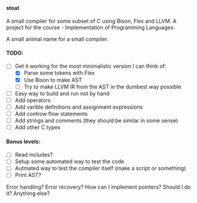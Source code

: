 #### stoat
A small compiler for some subset of C using Bison, Flex and LLVM.
A project for the course - Implementation of Programming Languages.

A small animal name for a small compiler.

#### TODO:

- [ ] Get it working for the most minimalistic version I can think of:
    - [x] Parse some tokens with Flex
    - [x] Use Bison to make AST
    - [ ] Try to make LLVM IR from the AST in the dumbest way possible
- [ ] Easy way to build and run not by hand
- [ ] Add operators
- [ ] Add varible definitions and assignment expressions
- [ ] Add controw flow statements
- [ ] Add strings and comments (they should be similar in some sense)
- [ ] Add other C types

#### Bonus levels:
- [ ] Read includes?
- [ ] Setup some automated way to test the code
- [ ] Autmated way to test the compiler itself (make a script or something)
- [ ] Print AST?

Error handling? Error recovery?
How can I implement pointers? Should I do it?
Anything else?
